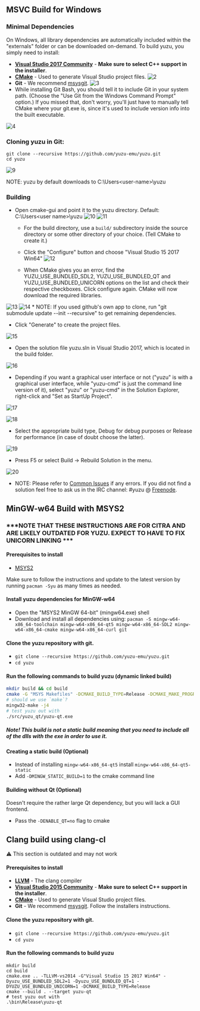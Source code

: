 ## MSVC Build for Windows
### Minimal Dependencies
On Windows, all library dependencies are automatically included within the "externals" folder or can be downloaded on-demand. To build yuzu, you simply need to install:

* **[Visual Studio 2017 Community](https://www.visualstudio.com/products/visual-studio-community-vs)** - **Make sure to select C++ support in the installer**.
* **[CMake](http://www.cmake.org/cmake/resources/software.html)** - Used to generate Visual Studio project files.
![2](https://i.imgur.com/S1NH63P.png)
* **Git** - We recommend [msysgit](http://msysgit.github.io/).
![3](http://i.imgur.com/joCBhIB.jpg)
* While installing Git Bash, you should tell it to include Git in your system path. (Choose the "Use Git from the Windows Command Prompt" option.) If you missed that, don't worry, you'll just have to manually tell CMake where your git.exe is, since it's used to include version info into the built executable.

![4](http://i.imgur.com/th8sFud.jpg)


### Cloning yuzu in Git:

```
git clone --recursive https://github.com/yuzu-emu/yuzu.git
cd yuzu
```
![9](https://i.imgur.com/xq15xTB.png)

NOTE: yuzu by default downloads to C:\Users\<user-name>\yuzu

### Building
* Open cmake-gui and point it to the yuzu directory. Default: C:\Users\<user name>\yuzu
![10](https://i.imgur.com/YKmNs1p.png)
![11](https://i.imgur.com/SWxOVKB.png)
  * For the build directory, use a `build/` subdirectory inside the source directory or some other directory of your choice. (Tell CMake to create it.)

  * Click the "Configure" button and choose "Visual Studio 15 2017 Win64"
![12](http://i.imgur.com/RvVcyCP.jpg)

  * When CMake gives you an error, find the YUZU_USE_BUNDLED_SDL2, YUZU_USE_BUNDLED_QT and YUZU_USE_BUNDLED_UNICORN options on the list and check their respective checkboxes. Click configure again. CMake will now download the required libraries.

![13](https://i.imgur.com/BX3Ek4h.png)
![14](https://i.imgur.com/K2E8y8s.png)
    * NOTE: If you used github's own app to clone, run "git submodule update --init --recursive" to get remaining dependencies.
  * Click "Generate" to create the project files.

![15](http://i.imgur.com/CkZgD4p.jpg)

* Open the solution file yuzu.sln in Visual Studio 2017, which is located in the build folder.

![16](https://i.imgur.com/q4dSKXR.png)

  * Depending if you want a graphical user interface or not ("yuzu" is with a graphical user interface, while "yuzu-cmd" is just the command line version of it), select "yuzu" or "yuzu-cmd" in the Solution Explorer, right-click and "Set as StartUp Project".

![17](https://i.imgur.com/2h8q6at.png)

![18](http://i.imgur.com/FkuAwd8.jpg)

  * Select the appropriate build type, Debug for debug purposes or Release for performance (in case of doubt choose the latter).

![19](http://i.imgur.com/Gqifkc0.jpg)

  * Press F5 or select Build → Rebuild Solution in the menu.

![20](http://i.imgur.com/7ro9uSB.jpg)

* NOTE: Please refer to [Common Issues](https://github.com/yuzu-emu/yuzu/wiki/Common-Issues) if any errors. If you did not find a solution feel free to ask us in the IRC channel: #yuzu @ [Freenode](https://webchat.freenode.net/).

## MinGW-w64 Build with MSYS2

### ***NOTE THAT THESE INSTRUCTIONS ARE FOR CITRA AND ARE LIKELY OUTDATED FOR YUZU. EXPECT TO HAVE TO FIX UNICORN LINKING ***

#### Prerequisites to install
 * [MSYS2](http://msys2.github.io/)

Make sure to follow the instructions and update to the latest version by running `pacman -Syu` as many times as needed.

#### Install yuzu dependencies for MinGW-w64
 * Open the "MSYS2 MinGW 64-bit" (mingw64.exe) shell
 * Download and install all dependencies using: `pacman -S mingw-w64-x86_64-toolchain mingw-w64-x86_64-qt5 mingw-w64-x86_64-SDL2 mingw-w64-x86_64-cmake mingw-w64-x86_64-curl git`

#### Clone the yuzu repository with git.

 * `git clone --recursive https://github.com/yuzu-emu/yuzu.git`
 * `cd yuzu`

#### Run the following commands to build yuzu (dynamic linked build)
```bash
mkdir build && cd build
cmake -G "MSYS Makefiles" -DCMAKE_BUILD_TYPE=Release -DCMAKE_MAKE_PROGRAM=mingw32-make -DCMAKE_CXX_FLAGS="-DMICROPROFILE_ENABLED=0" -DUSE_SYSTEM_CURL=1 ..
# should we use `make`?
mingw32-make -j4
# test yuzu out with
./src/yuzu_qt/yuzu-qt.exe
```

##### Note! This build is not a static build meaning that you need to include all of the dlls with the exe in order to use it.

#### Creating a static build (Optional)

  * Instead of installing `mingw-w64-x86_64-qt5` install `mingw-w64-x86_64-qt5-static`
  * Add `-DMINGW_STATIC_BUILD=1` to the cmake command line

#### Building without Qt (Optional)

Doesn't require the rather large Qt dependency, but you will lack a GUI frontend.

* Pass the `-DENABLE_QT=no` flag to cmake


## Clang build using clang-cl

:warning: This section is outdated and may not work

#### Prerequisites to install
 * **[LLVM](http://releases.llvm.org/download.html#3.9.0)** - The clang compiler
 * **[Visual Studio 2015 Community](https://www.visualstudio.com/products/visual-studio-community-vs)** - **Make sure to select C++ support in the installer**.
 * **[CMake](http://www.cmake.org/cmake/resources/software.html)** - Used to generate Visual Studio project files.
 * **Git** - We recommend [msysgit](http://msysgit.github.io/).
Follow the installers instructions.

#### Clone the yuzu repository with git.

 * `git clone --recursive https://github.com/yuzu-emu/yuzu.git`
 * `cd yuzu`

#### Run the following commands to build yuzu 
```
mkdir build
cd build
cmake.exe .. -TLLVM-vs2014 -G"Visual Studio 15 2017 Win64" -Dyuzu_USE_BUNDLED_SDL2=1 -Dyuzu_USE_BUNDLED_QT=1 -DYUZU_USE_BUNDLED_UNICORN=1 -DCMAKE_BUILD_TYPE=Release
cmake --build . --target yuzu-qt
# test yuzu out with
.\bin\Release\yuzu-qt 
```